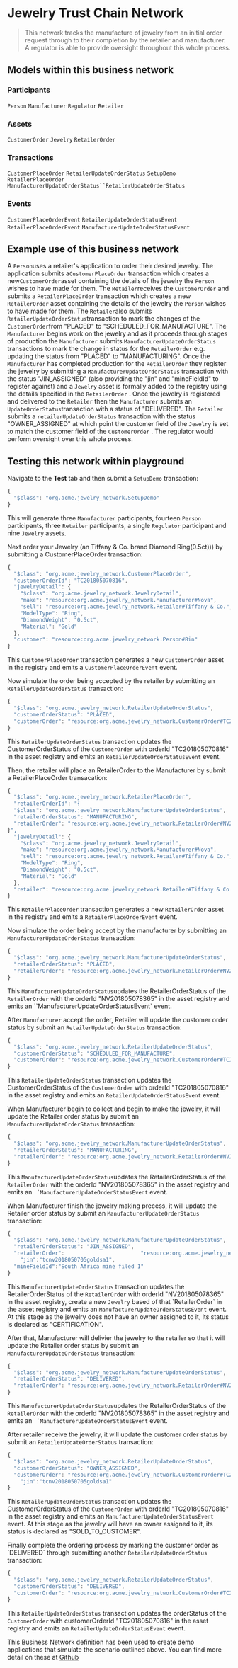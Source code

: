 # Jewelry Trust Chain Network

> This network tracks the manufacture of jewelry from an initial order request through to their completion by the retailer and manufacturer. A regulator is able to provide oversight throughout this whole process.

## Models within this business network

### Participants

`Person` `Manufacturer` `Regulator` `Retailer`

### Assets

`CustomerOrder` `Jewelry` `RetailerOrder`

### Transactions

`CustomerPlaceOrder` `RetailerUpdateOrderStatus` `SetupDemo` `RetailerPlaceOrder` `ManufacturerUpdateOrderStatus``RetailerUpdateOrderStatus`

### Events

`CustomerPlaceOrderEvent` `RetailerUpdateOrderStatusEvent` `RetailerPlaceOrderEvent` `ManufacturerUpdateOrderStatusEvent`

## Example use of this business network

A `Person`uses a retailer's application to order their desired jewelry. The application submits a`CustomerPlaceOrder` transaction which creates a new`CustomerOrder`asset containing the details of the jewelry the `Person` wishes to have made for them. The `Retailer`receives the `CustomerOrder` and submits a `RetailerPlaceOrder` transaction which creates a new `RetailerOrder` asset containing the details of the jewelry the `Person` wishes to have made for them. The `Retailer`also submits `RetailerUpdateOrderStatus`transaction to mark the changes of the `CustomerOrder`from "PLACED" to "SCHEDULED\_FOR\_MANUFACTURE". The `Manufacturer` begins work on the jewelry and as it proceeds through stages of production the `Manufacturer` submits `ManufacturerUpdateOrderStatus` transactions to mark the change in status for the `RetailerOrder` e.g. updating the status from "PLACED" to "MANUFACTURING". Once the `Manufacturer` has completed production for the `RetailerOrder` they register the jewelry by submitting a `ManufacturerUpdateOrderStatus` transaction with the status "JIN_ASSIGNED" (also providing the "jin" and "mineFieldId" to register against) and a `Jewelry` asset is formally added to the registry using the details specified in the `RetailerOrder` . Once the jewelry is registered and delivered to the `Retailer` then the `Manufacturer` submits an `UpdateOrderStatus`transaction with a status of "DELIVERED". The `Retailer` submits a `retailerUpdateOrderStatus` transaction with the status "OWNER_ASSIGNED" at which point the customer field of the `Jewelry` is set to match the customer field of the `CustomerOrder` . The regulator would perform oversight over this whole process.

## Testing this network within playground

Navigate to the **Test** tab and then submit a `SetupDemo` transaction:

```javascript
{
  "$class": "org.acme.jewelry_network.SetupDemo"
}
```

This will generate three `Manufacturer` participants, fourteen `Person` participants, three `Retailer` participants, a single `Regulator` participant and nine `Jewelry` assets.

Next order your Jewelry (an Tiffany & Co. brand Diamond Ring(0.5ct))) by submitting a CustomerPlaceOrder transaction:

```javascript
{
  "$class": "org.acme.jewelry_network.CustomerPlaceOrder",
  "customerOrderId": "TC201805070816",
  "jewelryDetail": {
    "$class": "org.acme.jewelry_network.JewelryDetail",
    "make": "resource:org.acme.jewelry_network.Manufacturer#Nova",
    "sell": "resource:org.acme.jewelry_network.Retailer#Tiffany & Co.",
    "ModelType": "Ring",
    "DiamondWeight": "0.5ct",
    "Material": "Gold"
  },
  "customer": "resource:org.acme.jewelry_network.Person#Bin"
}
```

This `CustomerPlaceOrder` transaction generates a new `CustomerOrder` asset in the registry and emits a `CustomerPlaceOrderEvent` event.

Now simulate the order being accepted by the retailer by submitting an `RetailerUpdateOrderStatus` transaction:

```javascript
{
  "$class": "org.acme.jewelry_network.RetailerUpdateOrderStatus",
  "customerOrderStatus": "PLACED",
  "customerOrder": "resource:org.acme.jewelry_network.CustomerOrder#TC201805070816"
}
```

This ``RetailerUpdateOrderStatus`` transaction updates the CustomerOrderStatus of the ``CustomerOrder`` with orderId "TC201805070816" in the asset registry and emits an `RetailerUpdateOrderStatusEvent` event.

Then, the retailer will place an RetailerOrder to the Manufacturer by submit a RetailerPlaceOrder transacation: 

```javascript
{
  "$class": "org.acme.jewelry_network.RetailerPlaceOrder",
  "retailerOrderId": "{
  "$class": "org.acme.jewelry_network.ManufacturerUpdateOrderStatus",
  "retailerOrderStatus": "MANUFACTURING",
  "retailerOrder": "resource:org.acme.jewelry_network.RetailerOrder#NV201805078365"
}",
  "jewelryDetail": {
    "$class": "org.acme.jewelry_network.JewelryDetail",
    "make": "resource:org.acme.jewelry_network.Manufacturer#Nova",
    "sell": "resource:org.acme.jewelry_network.Retailer#Tiffany & Co.",
    "ModelType": "Ring",
    "DiamondWeight": "0.5ct",
    "Material": "Gold"
  },
  "retailer": "resource:org.acme.jewelry_network.Retailer#Tiffany & Co."
}
```

This `RetailerPlaceOrder` transaction generates a new `RetailerOrder` asset in the registry and emits a `RetailerPlaceOrderEvent` event.

Now simulate the order being accept by the manufacturer by submitting an `ManufacturerUpdateOrderStatus` transaction:

```javascript
{
  "$class": "org.acme.jewelry_network.ManufacturerUpdateOrderStatus",
  "retailerOrderStatus": "PLACED",
  "retailerOrder": "resource:org.acme.jewelry_network.RetailerOrder#NV201805078365"
}
```

This `ManufacturerUpdateOrderStatus`updates the RetailerOrderStatus of the `RetailerOrder` with the orderId "NV201805078365" in the asset registry and emits an ``ManufacturerUpdateOrderStatusEvent` event.

After `Manufacturer` accept the order, Retailer will update the customer order status by submit an `RetailerUpdateOrderStatus` transaction:

```javascript
{
  "$class": "org.acme.jewelry_network.RetailerUpdateOrderStatus",
  "customerOrderStatus": "SCHEDULED_FOR_MANUFACTURE",
  "customerOrder": "resource:org.acme.jewelry_network.CustomerOrder#TC201805070816"
}
```

This `RetailerUpdateOrderStatus` transaction updates the CustomerOrderStatus of the `CustomerOrder` with orderId "TC201805070816" in the asset registry and emits an `RetailerUpdateOrderStatusEvent` event.

When Manufacturer begin to collect and begin to make the jewelry, it will update the Retailer order status by submit an ``ManufacturerUpdateOrderStatus`` transaction:

```javascript
{
  "$class": "org.acme.jewelry_network.ManufacturerUpdateOrderStatus",
  "retailerOrderStatus": "MANUFACTURING",
  "retailerOrder": "resource:org.acme.jewelry_network.RetailerOrder#NV201805078365"
}
```

This `ManufacturerUpdateOrderStatus`updates the RetailerOrderStatus of the `RetailerOrder` with the orderId "NV201805078365" in the asset registry and emits an `` `ManufacturerUpdateOrderStatusEvent`` event.

When Manufacturer finish the jewelry making precess, it will update the Retailer order status by submit an `ManufacturerUpdateOrderStatus` transaction:

```javascript
{
  "$class": "org.acme.jewelry_network.ManufacturerUpdateOrderStatus",
  "retailerOrderStatus": "JIN_ASSIGNED",
  "retailerOrder":                        "resource:org.acme.jewelry_network.RetailerOrder#NV201805078365",
    "jin":"tcnv2018050705goldsa1",
  "mineFieldId":"South Africa mine filed 1"
}
```

This ``ManufacturerUpdateOrderStatus`` transaction updates the RetailerOrderStatus of the `RetailerOrder` with orderId "NV201805078365" in the asset registry, create a new `Jewelry` based of that \`RetailerOrder\` in the asset registry and emits an `ManufacturerUpdateOrderStatusEvent` event. At this stage as the jewelry does not have an owner assigned to it, its status is declared as "CERTIFICATION".

After that, Manufacturer will delivier the jewelry to the retailer so that it will update the Retailer order status by submit an `ManufacturerUpdateOrderStatus` transaction:

```javascript
{
  "$class": "org.acme.jewelry_network.ManufacturerUpdateOrderStatus",
  "retailerOrderStatus": "DELIVERED",
  "retailerOrder": "resource:org.acme.jewelry_network.RetailerOrder#NV201805078365"
}
```

This `ManufacturerUpdateOrderStatus`updates the RetailerOrderStatus of the `RetailerOrder` with the orderId "NV201805078365" in the asset registry and emits an `` `ManufacturerUpdateOrderStatusEvent`` event.

After retailer receive the jewelry, it will update the customer order status by submit an `RetailerUpdateOrderStatus` transaction:

```javascript
{
  "$class": "org.acme.jewelry_network.RetailerUpdateOrderStatus",
  "customerOrderStatus": "OWNER_ASSIGNED",
  "customerOrder": "resource:org.acme.jewelry_network.CustomerOrder#TC201805070816",
    "jin":"tcnv2018050705goldsa1"
}
```

This ``RetailerUpdateOrderStatus`` transaction updates the CustomerOrderStatus of the `CustomerOrder` with orderId "TC201805070816" in the asset registry and emits an `ManufacturerUpdateOrderStatusEvent` event. At this stage as the jewelry will have an owner assigned to it, its status is declared as "SOLD\_TO\_CUSTOMER".

Finally complete the ordering process by marking the customer order as \`DELIVERED\` through submitting another `RetailerUpdateOrderStatus` transaction:

```javascript
{
  "$class": "org.acme.jewelry_network.RetailerUpdateOrderStatus",
  "customerOrderStatus": "DELIVERED",
  "customerOrder": "resource:org.acme.jewelry_network.CustomerOrder#TC201805070816"
}
```

This `RetailerUpdateOrderStatus`  transaction updates the orderStatus of the `CustomerOrder` with customerOrderId "TC201805070816" in the asset registry and emits an `RetailerUpdateOrderStatusEvent` event.

This Business Network definition has been used to create demo applications that simulate the scenario outlined above. You can find more detail on these at [Github](https://github.com/Jie-su/COMP6212)
